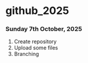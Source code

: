 # github_2025

### Sunday 7th October, 2025

1. Create repository
2. Upload some files
3. Branching
